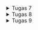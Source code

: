 <details>
<summary>Tugas 7</summary>

# Tugas 7

## Apa perbedaan utama antara stateless dan stateful widget dalam konteks pengembangan aplikasi Flutter?
### Stateless Widget:
* Tidak memiliki state yang dapat berubah seiring berjalannya waktu.
* Dibangun sekali dan tidak akan berubah kecuali jika input eksternal berubah (misal, parent widget membangun kembali).
### Stateful Widget:
* Memiliki state yang dapat berubah, dan dapat memicu ulang pembangunan widget.
* Cocok untuk widget yang interaktif dimana data dapat berubah karena interaksi pengguna atau operasi lainnya.

## Sebutkan seluruh widget yang kamu gunakan untuk menyelesaikan tugas ini dan jelaskan fungsinya masing-masing.

1. **MaterialApp**:
    - Widget ini adalah root widget dari seluruh aplikasi Flutter, dan menyediakan tema dan konfigurasi tingkat tinggi lainnya untuk aplikasi.

2. **ThemeData**:
    - Widget ini memungkinkan untuk mendefinisikan tema untuk aplikasi, seperti warna, font, dan styling lainnya.

3. **ColorScheme**:
    - Digunakan dalam `ThemeData` untuk mendefinisikan skema warna untuk tema aplikasi.

4. **MyHomePage**:
    - Widget kustom ini adalah halaman utama dari aplikasi dan diatur sebagai `home` dari `MaterialApp`.

5. **Scaffold**:
    - Menyediakan struktur visual tingkat atas untuk membangun tampilan, seperti AppBar, Drawer, BottomNavigationBar, FloatingActionButton, dan body.

6. **AppBar**:
    - Widget ini menampilkan bar aplikasi di bagian atas layar yang biasanya berisi judul aplikasi.

7. **Text**:
    - Widget ini menampilkan teks dengan style yang dapat disesuaikan.

8. **SingleChildScrollView**:
    - Widget ini memungkinkan kontennya dapat discroll jika konten melebihi ukuran layar.

9. **Padding**:
    - Widget ini menambahkan padding di sekitar child-nya.

10. **Column**:
     - Menyusun child-nya dalam urutan vertikal.

11. **GridView**:
     - Menampilkan child-nya dalam grid 2D yang dapat discroll.

12. **ShopCard**:
     - Widget kustom ini menampilkan card dengan icon, teks, dan warna yang berbeda untuk setiap item.

13. **Material**:
     - Widget ini menambahkan Material Design visual ke widget child-nya.

14. **InkWell**:
     - Widget ini menanggapi sentuhan dan menciptakan efek gelombang tinta saat diketuk.

15. **Container**:
     - Widget ini adalah kotak penyimpanan yang dapat mengandung padding, margin, dan child.

16. **Center**:
     - Widget ini memusatkan child-nya dalam dirinya.

17. **Column** (di dalam `ShopCard`):
     - Sama seperti di atas, menyusun child-nya dalam urutan vertikal.

18. **Icon**:
     - Menampilkan icon grafis.

19. **ScaffoldMessenger**:
     - Widget ini digunakan untuk menampilkan `SnackBar` di bagian bawah layar.

20. **SnackBar**:
     - Menampilkan pesan ringan di bagian bawah layar.

## Jelaskan bagaimana cara kamu mengimplementasikan checklist di atas secara step-by-step (bukan hanya sekadar mengikuti tutorial)
Membuat proyek flutter baru dengan cara `flutter create` lalu di dalam direktori tersebut coba `flutter run` dan saya run di Chrome. 

Menambahkan tombol-tombol tersebut dengan `List<ShopItem>` yang isinya `ShopItem()` untuk setiap tombolnya. 

Memunculkan Snackbar dengan cara menambahkan widget build yang isinya ada ScaffoldMessenger yang berisi content text tersebut ketika diklik (memakai onTap)

Implementasi warna yang berbeda untuk setiap tombolnya dengan cara menambahkan atribut `color` dengan tipe data `Color` di class `ShopItem`, lalu menambahkan color juga di `List<ShopItem>`, lalu mengubah baris color pada widget build sehingga menjadi `item.color`.

</details>

<details>
<summary>Tugas 8</summary>

# Tugas 8

## Jelaskan perbedaan antara Navigator.push() dan Navigator.pushReplacement(), disertai dengan contoh mengenai penggunaan kedua metode tersebut yang tepat!

Dalam Flutter, Navigator adalah sebuah widget yang mengelola rute dalam sebuah aplikasi. Ia menggunakan stack untuk mengatur rute-rute (halaman) dalam aplikasi. Berikut penjelasan dan contoh dari Navigator.push() dan Navigator.pushReplacement():

### Navigator.push():

Fungsi ini digunakan untuk menavigasi ke sebuah halaman baru di atas halaman yang saat ini aktif.

Saat menggunakan Navigator.push(), halaman baru ditambahkan ke stack navigator sehingga halaman sebelumnya tetap ada di bawah halaman baru.

Pengguna dapat kembali ke halaman sebelumnya dengan menggunakan tombol kembali atau dengan memanggil Navigator.pop().

Contoh Penggunaan Navigator.push():

Navigator.push(

  context,

  MaterialPageRoute(builder: (context) => NewPage()),
  
);

Dalam contoh ini, ketika kode dijalankan, NewPage() akan ditumpuk di atas halaman saat ini, dan pengguna bisa kembali ke halaman sebelumnya jika mereka memilih.

### Navigator.pushReplacement():

Fungsi ini digunakan untuk menavigasi ke halaman baru dengan mengganti halaman saat ini di stack navigator.
Saat menggunakan Navigator.pushReplacement(), halaman saat ini dihapus dari stack dan halaman baru diletakkan di posisi yang sama dalam stack.
Ini berguna ketika tidak ingin pengguna kembali ke halaman sebelumnya, misalnya setelah proses login sukses.
Contoh Penggunaan Navigator.pushReplacement():


Navigator.pushReplacement(

  context,

  MaterialPageRoute(builder: (context) => HomePage()),

);

Dalam contoh di atas, HomePage() menggantikan halaman saat ini dalam stack dan pengguna tidak akan memiliki opsi untuk kembali ke halaman yang digantikan.

##  Jelaskan masing-masing layout widget pada Flutter dan konteks penggunaannya masing-masing!

### Container:

Widget yang digunakan untuk membuat sebuah 'kotak' dekoratif dengan latar belakang, border, dan margin.
Digunakan ketika ingin menyesuaikan tampilan dan posisi dari child widget.

### Row dan Column:

Row digunakan untuk layout horizontal, sedangkan Column untuk layout vertikal.
Keduanya digunakan ketika ingin menyusun beberapa widgets secara horizontal (Row) atau vertikal (Column).

### Stack:

Memungkinkan penumpukan widget di atas widget lain.
Berguna untuk overlap widget, seperti menempatkan badge di atas ikon.

### Padding:

Digunakan untuk memberi ruang di sekeliling child widget.
Berguna untuk menghindari konten yang terpotong atau terlalu dekat dengan tepi layar atau widget lain.

### Align atau Center:

Align mengizinkan untuk menentukan posisi child widget di dalamnya, sementara Center adalah versi khusus dari Align yang langsung memusatkan child-nya.
Digunakan untuk menentukan posisi atau untuk memusatkan widget.

### Expanded dan Flexible:

Kedua widget ini digunakan dalam Row dan Column untuk memberi child widget ruang yang proporsional.
Expanded memaksa child widget untuk mengisi ruang yang tersedia, sementara Flexible memberikan lebih banyak fleksibilitas dengan memungkinkan beberapa children membagi ruang yang tersedia.

### ListView:

Widget yang membuat daftar scrollable secara vertikal.
Digunakan untuk menampilkan daftar item yang bisa di-scroll.

### GridView:

Widget yang membuat grid scrollable.
Ideal untuk menampilkan banyak data yang membutuhkan layout grid.

### Wrap:

Menyusun child widget secara horizontal atau vertikal dan secara otomatis pindah ke baris atau kolom baru saat tidak ada ruang.
Berguna saat memiliki koleksi widget yang bisa melebihi layar secara horizontal atau vertikal dan ingin mereka tampilan tanpa perlu scroll.

### Scaffold:

Menyediakan kerangka untuk mengimplementasikan struktur dasar Material Design seperti AppBar, Drawer, dan FloatingActionButton.
Biasanya digunakan sebagai root widget dari halaman yang mengikuti Material Design.


## Sebutkan apa saja elemen input pada form yang kamu pakai pada tugas kali ini dan jelaskan mengapa kamu menggunakan elemen input tersebut!
Name: Elemen input ini digunakan untuk memasukkan nama item yang akan ditambahkan. Penggunaan elemen ini penting karena setiap item perlu memiliki identifikasi yang unik, dan nama adalah cara yang paling umum dan mudah untuk mengidentifikasi suatu item.

Amount: Elemen ini digunakan untuk memasukkan jumlah atau kuantitas item. Ini penting dalam konteks manajemen stok atau inventaris, karena memungkinkan untuk melacak berapa banyak unit dari setiap item yang dimiliki.

Description: Elemen input ini memungkinkan pengguna untuk memasukkan deskripsi tentang item tersebut. Ini berguna untuk memberikan informasi tambahan tentang item, seperti spesifikasi, warna, ukuran, atau detail lainnya yang mungkin penting bagi pengguna atau untuk keperluan inventaris.
 
## Bagaimana penerapan clean architecture pada aplikasi Flutter?
Penerapan Clean Architecture pada aplikasi Flutter melibatkan pemisahan kode ke dalam lapisan dengan tanggung jawab yang berbeda. Tujuannya adalah untuk menciptakan sistem yang independen terhadap UI, framework, database, atau agen eksternal lainnya. Ini memudahkan pengujian, pemeliharaan, dan skalabilitas aplikasi. Berikut ini adalah cara penerapan Clean Architecture dalam konteks Flutter:

Entities (atau Business Objects):

Entities adalah objek domain yang mewakili kasus penggunaan utama aplikasi.
Mereka harus independen dari lapisan lain dan biasanya tidak berubah ketika sesuatu di luar berubah, seperti database atau antarmuka pengguna.

Use Cases (atau Interactors):

Use Cases adalah tempat menempatkan logika bisnis aplikasi.
Setiap Use Case harus melakukan satu hal saja dan tidak bergantung pada lapisan Presentasi atau Data.

Repositories:

Repositories adalah abstraksi yang menyediakan interface ke lapisan Data atau Sumber Data.
Mereka digunakan oleh Use Cases untuk meminta data, tanpa harus tahu tentang asal-usulnya (misalnya, dari jaringan atau database lokal).

Data Sources:

Ini adalah lapisan dimana berinteraksi dengan database, jaringan, atau penyimpanan data lainnya.
Ada dua jenis Data Sources: Remote (API) dan Local (Database lokal).

Data Models:

Data Models adalah representasi dari data yang dirancang untuk lapisan Data.
Mereka dapat dikonversi dari dan ke Entities.

Dependency Injection:

Digunakan untuk menyuntikkan ketergantungan ke dalam komponen, seperti Use Cases atau Repositories, tanpa mengerasnya.
Ini memfasilitasi pengujian dan memungkinkan untuk mengganti implementasi nyata dengan mock atau stub saat pengujian.

Presentation (UI):

Lapisan ini terdiri dari Widgets yang Flutter gunakan untuk membuat UI.
Lapisan Presentasi harus hanya berisi logika untuk mengontrol UI, seperti Controllers, ViewModels, atau Bloc/Cubit jika menggunakan state management seperti Bloc.

Controllers/ViewModels/Blocs:

Ini adalah komponen yang bertindak sebagai penghubung antara UI dan Use Cases.
Mereka mengontrol aliran data ke UI dan dari UI, menangani state, dan mungkin mengontrol navigasi.

## Jelaskan bagaimana cara kamu mengimplementasikan checklist di atas secara step-by-step!
Menambahkan form dan elemen input untuk memasukkan data item, dengan membuat shoplist_form.dart. berisi `class ShopFormPage extends StatefulWidget` dan `class _ShopFormPageState extends State<ShopFormPage>`. 
Membuat variabel baru `_formKey` lalu mengisi widget FOrm dengan field. buat widget Column, TextFormField untuk Nama, Amount, dan Deskripsi

Menambah fitur navigasi pada tombol dengan atribut `onTap` sehingga ketika ditekan, tampilannya akan berubah. lalu menggunakan `Navigator.push()` dan `Navigator.pop()`

Menambahkan drawer menu dengan membuat file baru `left_drawer.dart` lalu membuat `class LeftDrawer extends StatelessWidget` lalu membuat ListTile untuk setiap routing. 

Untuk menampilkan data items yang sudah dibuat, saya masih menggunakan dummy. Dengan cara membuat models untuk setiap field terleih dahulu, lalu membuat file `items_list_page.dart` untuk tampilan laman daftar itemsnya. lalu untuk routingnya juga sama seperti yang sudah diterapkan pada Tambah Item. 
</details>

<details>
<summary>Tugas 9</summary>

# Tugas 9

## Apakah bisa kita melakukan pengambilan data JSON tanpa membuat model terlebih dahulu? Jika iya, apakah hal tersebut lebih baik daripada membuat model sebelum melakukan pengambilan data JSON?
Pengambilan data JSON bisa dilakukan tanpa membuat model terlebih dahulu. Dalam pemrograman, model adalah struktur yang mendefinisikan bentuk data, sering digunakan untuk memetakan data JSON ke objek dalam bahasa pemrograman tertentu. Namun, bisa mengambil data JSON dan menggunakannya secara langsung sebagai dictionary atau associative array, tergantung pada bahasa pemrograman yang digunakan.

Pengambilan Data JSON Tanpa Model:

* Fleksibilitas: Mengambil data langsung tanpa model memberikan fleksibilitas lebih dalam menangani data yang berubah-ubah.
* Kemudahan: Tidak perlu mendefinisikan struktur model terlebih dahulu, yang memudahkan saat berinteraksi dengan API yang tidak dikenal atau untuk prototyping cepat.
* Risiko: Meningkatkan risiko kesalahan saat runtime karena tidak ada pemeriksaan tipe atau validasi struktur data.
 
Pengambilan Data JSON Dengan Model:

* Keamanan Tipe: Model menyediakan keamanan tipe, memastikan data yang  diterima sesuai dengan apa yang diharapkan.
* Mudah Dikelola: Dengan model, kode  menjadi lebih terstruktur dan mudah dikelola.
* Pengembangan Skalabilitas: Model sangat membantu dalam pengembangan aplikasi berskala besar, dimana pemeliharaan kode menjadi lebih krusial.

## Jelaskan fungsi dari CookieRequest dan jelaskan mengapa instance CookieRequest perlu untuk dibagikan ke semua komponen di aplikasi Flutter.
Cookie biasanya digunakan untuk menyimpan informasi sesi pengguna dan preferensi lainnya.

Fungsi CookieRequest:
* Manajemen Sesi: Mengelola sesi pengguna, seperti login status atau preferensi pengguna.
* Keamanan: Meningkatkan keamanan dengan memastikan bahwa cookie dikirimkan hanya ke server yang benar.
* Konsistensi State: Menjaga konsistensi state pengguna di seluruh aplikasi.

Alasan CookieRequest Perlu Dibagikan:

* Konsistensi Data: Memastikan semua komponen aplikasi mendapatkan informasi sesi yang sama.
* Efisiensi Pengembangan: Mengurangi redundansi kode dalam mengelola cookie di berbagai bagian aplikasi.
* Manajemen State: Memudahkan manajemen state yang terkait dengan sesi pengguna di seluruh aplikasi.

## Jelaskan mekanisme pengambilan data dari JSON hingga dapat ditampilkan pada Flutter.
Request Data: Aplikasi Flutter membuat HTTP request ke server atau API yang menyediakan data dalam format JSON. Ini biasanya menggunakan package seperti http atau dio.

Menerima Respon: Server merespon request dengan data dalam format JSON.

Deserialisasi JSON: Data JSON yang diterima kemudian di-deserialisasi menjadi objek Dart. Ini bisa dilakukan secara manual dengan mengubah JSON menjadi Map dan kemudian membuat instance objek Dart, atau dengan menggunakan package seperti json_serializable yang mengotomatiskan proses ini.

Penggunaan Data: Setelah di-deserialisasi, data tersebut dapat digunakan dalam aplikasi Flutter untuk ditampilkan ke pengguna, misalnya dalam widget seperti ListView, Text, dll.

## Jelaskan mekanisme autentikasi dari input data akun pada Flutter ke Django hingga selesainya proses autentikasi oleh Django dan tampilnya menu pada Flutter.
Input Data Pengguna: Pengguna memasukkan detail login seperti username dan password di aplikasi Flutter.

Kirim Request Autentikasi: Aplikasi Flutter mengirimkan detail tersebut ke server Django, biasanya melalui HTTP POST request.

Proses di Django:

* Penerimaan Data: Django menerima data dan mengekstrak informasi login.
* Validasi: Django memvalidasi data tersebut, memeriksa apakah pengguna terdaftar dan informasi yang diberikan benar.
* Respon: Jika validasi berhasil, Django mengirimkan respon yang mungkin termasuk token autentikasi (seperti JWT) kembali ke aplikasi Flutter.
* Penerimaan Respon di Flutter: Aplikasi Flutter menerima respon. Jika autentikasi berhasil, aplikasi mungkin menyimpan token untuk sesi pengguna.

Navigasi Menu: Setelah autentikasi berhasil, aplikasi Flutter kemudian menavigasikan pengguna ke layar/menu utama atau mengaktifkan fitur tertentu yang membutuhkan autentikasi.

## Sebutkan seluruh widget yang kamu pakai pada tugas ini dan jelaskan fungsinya masing-masing.
* Scaffold: Mengatur dasar aplikasi dengan AppBar, Drawer, dan body.
* Form: Mengatur form untuk input data item.
* TextFormField: Widget input teks untuk mengumpulkan data, seperti nama item, jumlah, harga, dan deskripsi.
* ElevatedButton: Tombol elevated yang digunakan untuk menyimpan data item yang dimasukkan.
* SnackBar: Menampilkan notifikasi setelah berhasil menyimpan item atau jika terdapat kesalahan.
* FutureBuilder: Mengelola tampilan berdasarkan status future untuk mendapatkan dan menampilkan data item secara asinkronus.
* ListView.builder: Menampilkan daftar item dalam bentuk list yang dapat di-scroll.
* MaterialApp: Widget root yang menentukan tema dan halaman awal aplikasi.
* Provider: Digunakan untuk menyediakan instance CookieRequest ke seluruh aplikasi menggunakan Provider.
* Column: Menyusun widget secara vertikal.
* GridView.count: Menampilkan daftar item dalam grid layout.
* ShopCard: Widget custom untuk menampilkan setiap item dalam bentuk card.
* Material: Mengatur warna background item di dalam grid.
* InkWell: Widget responsif terhadap sentuhan pengguna.
* Icon: Menampilkan ikon item.
* Text: Menampilkan nama item.
* ListView: Menampilkan daftar opsi menu dalam drawer.
* ListTile: Membuat opsi menu dalam drawer.
* Navigator: Bertanggung jawab untuk menavigasi antar halaman dalam aplikasi.
* Card: Menampilkan list barang user dalam bentuk card.

## Jelaskan bagaimana cara kamu mengimplementasikan checklist di atas secara step-by-step! (bukan hanya sekadar mengikuti tutorial).
### Halaman login
- memodif main.dart agar menyediakan CookieRequest library untuk semua child widget dengan menggunakan Provider melalui pengubahan class MyApp. Serta mengubah bagian home:  ke login page yang akan dibuat.
- Membuat file baru dengan nama login.dart di folder screens dan mengisinya dengan program berikut.

### Fitur logout
- Membuat fungsi logout pada views.py di aplikasi authentication.
- Membuat path url untuk fungsi logout.
- Membuat fungsional tombol Logout di shop_card.dart

### Mengintegrasikan Django Authentication dengan Flutter
- Membuat sebuah aplikasi Django baru bernama authentication pada proyek tugas Django.
- Menambahkan authentication ke dalam INSTALLED_APPS pada settings.py di main project Django.
- Menambahkan django-cors-headers di dalam requirements.txt dan menjalankan pip install -r requirements.txt untuk menginstall dependencies.
- Menambahkan corsheaders ke dalam INSTALLED_APPS pada settings.py di main project Django.
- Menambahkan corsheaders.middleware.CorsMiddleware pada MIDDLEWARE di settings.py di main project Django.
- Menambahkan variabel - variabel pada settings.py.
- Membuat fungsi login di direktoriauthentication/views.py
- Menambahkan path url untuk aplikasi authentication yang sudah dibuat pada urls.py direktori proyek.
- Menambahkan path url untuk fungsi login yang sudah dibuat pada urls.py direktori aplikasi authentication.

### Membuat Model Kustom Sesuai dengan Proyek Django
- Membuka endpoint JSON yang sudah dibuat sebelumnya dan menyalin data ke Quicktype, dan sesuaikan pengatuhan setup name, source type, dan language hasil konversi.
- Menyalin hasil konversi ke dalam file baru product.dart dalam folder baru di lib/models/.

### Membuat Halaman yang Menampilkan Daftar Semua Item
Membuat file baru dalam folder lib/screens/ dengan nama list_product.dart

### Membuat Halaman Detail untuk Setiap Produk
- Membuat file baru pada lib/screens/ dengan nama product_detail.dart.
- Menambahkan kode untuk menampilkan detail produk.
- Menambahkan onTap: () pada tiap produk agar mengarahkan ke halaman product_detail.dart jika card tiap produk ditekan.
